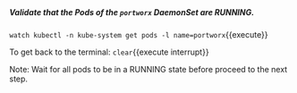 </br>

##### Validate that the Pods of the `portworx` DaemonSet are RUNNING.

`watch kubectl -n kube-system get pods -l name=portworx`{{execute}}


To get back to the terminal:
```clear```{{execute interrupt}}

Note: Wait for all pods to be in a RUNNING state before proceed to the next step.

